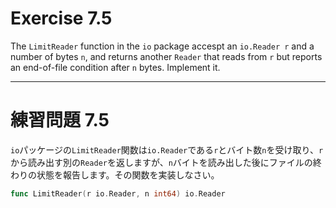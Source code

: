 # Exercise 7.5
The `LimitReader` function in the `io` package accespt an `io.Reader r` and a number of bytes `n`, and returns another `Reader` that reads from `r` but reports an end-of-file condition after `n` bytes. Implement it.

---
# 練習問題 7.5
`io`パッケージの`LimitReader`関数は`io.Reader`である`r`とバイト数`n`を受け取り、`r`から読み出す別の`Reader`を返しますが、`n`バイトを読み出した後にファイルの終わりの状態を報告します。その関数を実装しなさい。

````go
func LimitReader(r io.Reader, n int64) io.Reader
````
